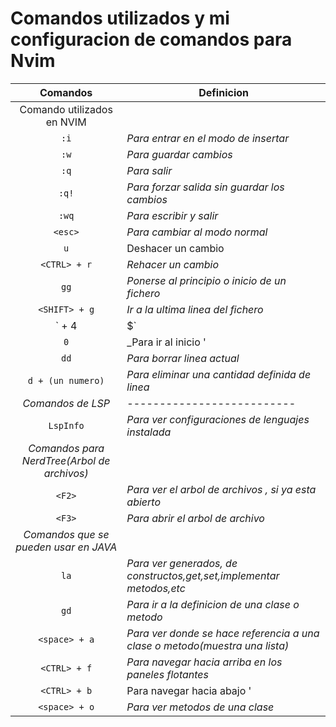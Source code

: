 # Comandos utilizados y mi configuracion de comandos para Nvim

|Comandos|Definicion|
| :--------: |------------|
|Comando utilizados en NVIM|
|`:i` |_Para entrar en el modo de insertar_|
|`:w` | _Para guardar cambios_|
|`:q` | _Para salir_|
|`:q!` | _Para forzar salida sin guardar los cambios_|
|`:wq` | _Para escribir y salir_|
|`<esc>` | _Para cambiar al modo normal_|
|`u`| Deshacer un cambio|
|`<CTRL> + r`|_Rehacer un cambio_|
|`gg`|_Ponerse al principio o inicio de un fichero_|
|`<SHIFT> + g`|_Ir a la ultima linea del fichero_|
|`<SHIFT> + 4 | $`| _Para ir al final de la linea donde esta el cursor_|
|`0`|_Para ir al inicio '||'_|
|`dd`|_Para borrar linea actual_|
|`d + (un numero)`| _Para eliminar una cantidad definida de linea_|
|*Comandos de LSP*|--------------------------|
|`LspInfo` | _Para ver configuraciones de lenguajes instalada_|
|*Comandos para NerdTree(Arbol de archivos)*|
|`<F2>` | _Para ver el arbol de archivos , si ya esta abierto_|
|`<F3>` | _Para abrir el arbol de archivo_|
|*Comandos que se pueden usar en JAVA*|
|`la` | _Para ver generados, de constructos,get,set,implementar metodos,etc_|
|`gd` | _Para ir a la definicion de una clase o metodo_|
|`<space> + a` | _Para ver donde se hace referencia a una clase o metodo(muestra una lista)_|
|`<CTRL> + f`| _Para navegar hacia arriba en los paneles flotantes_|
|`<CTRL> + b`| Para navegar hacia abajo '||' |
|`<space> + o` | _Para ver metodos de una clase_
